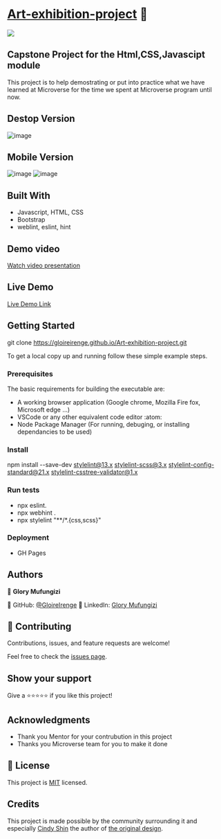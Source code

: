 # <a href="https://gloireirenge.github.io/Art-exhibition-project/">Art-exhibition-project</a> :art:
![](https://img.shields.io/badge/Microverse-blueviolet)

## Capstone Project for the Html,CSS,Javascipt module

This project is to help demostrating or put into practice what we have learned at Microverse for the time we spent at Microverse program until now.

## Destop Version
![image](https://user-images.githubusercontent.com/37586807/181682401-cf859dde-ff05-4063-936b-ff47d6b3fb7d.png)


## Mobile Version
![image](https://user-images.githubusercontent.com/37586807/181682501-a62c5646-021e-42c5-8431-260829bc6c2a.png)
![image](https://user-images.githubusercontent.com/37586807/181682596-f3956f57-6447-466d-85da-5a093516a7e2.png)


## Built With

- Javascript, HTML, CSS
- Bootstrap
- weblint, eslint, hint

## Demo video

[Watch video presentation](https://drive.google.com/file/d/1k78NKSefMXErNzXZnusDKf7H7UR_ceIR/view?usp=sharing)

## Live Demo

[Live Demo Link](https://gloireirenge.github.io/Art-exhibition-project/)


## Getting Started
git clone https://gloireirenge.github.io/Art-exhibition-project.git


To get a local copy up and running follow these simple example steps.

### Prerequisites
The basic requirements for building the executable are:

- A working browser application (Google chrome, Mozilla Fire fox, Microsoft edge ...)
- VSCode or any other equivalent code editor :atom:
- Node Package Manager (For running, debuging, or installing dependancies to be used)

### Install
npm install --save-dev stylelint@13.x stylelint-scss@3.x stylelint-config-standard@21.x stylelint-csstree-validator@1.x

### Run tests
- npx eslint.
- npx webhint .
- npx stylelint "**/*.{css,scss}"

### Deployment
- GH Pages

## Authors

👤 **Glory Mufungizi**

:diamond_shape_with_a_dot_inside: GitHub: [@GloireIrenge](https://github.com/GloireIrenge)
:diamond_shape_with_a_dot_inside: LinkedIn: [Glory Mufungizi](https://www.linkedin.com/in/glory-mufungizi-678940202/)


## 🤝 Contributing

Contributions, issues, and feature requests are welcome!

Feel free to check the [issues page](../../issues/).

## Show your support

Give a ⭐️⭐️⭐️⭐️⭐️ if you like this project!

## Acknowledgments

- Thank you Mentor for your contrubution in this project
- Thanks you Microverse team for you to make it done



## 📝 License

This project is [MIT](./MIT.md) licensed.



## Credits
This project is made possible by the community surrounding it and especially  [Cindy Shin](https://www.behance.net/adagio07)  the author of [the original design](https://www.behance.net/gallery/29845175/CC-Global-Summit-2015).


